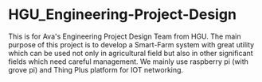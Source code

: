# HGU_Engineering-Project-Design
This is for Ava's Engineering Project Design Team from HGU.
The main purpose of this project is to develop a Smart-Farm system with great utility which can be used not only in agricultural field 
but also in other significant fields which need careful management.
We mainly use raspberry pi (with grove pi) and Thing Plus platform for IOT networking.


